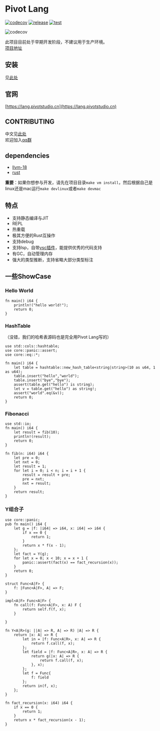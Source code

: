 # Pivot Lang

[![codecov](https://codecov.io/gh/Pivot-Studio/pivot-lang/branch/master/graph/badge.svg?token=CA17PWK0EG)](https://codecov.io/gh/Pivot-Studio/pivot-lang)
[![release](https://github.com/Pivot-Studio/pivot-lang/actions/workflows/release.yml/badge.svg)](https://github.com/Pivot-Studio/pivot-lang/actions/workflows/release.yml)
[![test](https://github.com/Pivot-Studio/pivot-lang/actions/workflows/test.yml/badge.svg)](https://github.com/Pivot-Studio/pivot-lang/actions/workflows/test.yml)

![codecov](https://codecov.io/gh/Pivot-Studio/pivot-lang/branch/master/graphs/sunburst.svg?token=CA17PWK0EG)

此项目目前处于早期开发阶段，不建议用于生产环境。  
[项目地址](https://github.com/Pivot-Studio/pivot-lang)  

## 安装

见[此处](https://lang.pivotstudio.cn/docs/tutorial/installation.html)

## 官网

[https://lang.pivotstudio.cn](https://lang.pivotstudio.cn)

## CONTRIBUTING

中文见[此处](./CONTRIBUTING-CN.md)  
欢迎加入[qq群](http://qm.qq.com/cgi-bin/qm/qr?_wv=1027&k=vjKI1nbRHAIz1UbmDOjttLurEw93mLhA&authKey=U6cUmnIxiptTskr9trZZ9vc2p291uWht8TlzPSOEPXliihLC9vAYMaRwDI0%2FolR8&noverify=0&group_code=688301255)

## dependencies

- [llvm-18](https://github.com/llvm/llvm-project/releases/tag/llvmorg-18.1.2)
- [rust](https://www.rust-lang.org/)

**重要**：如果你想参与开发，请先在项目目录`make vm install`，然后根据自己是linux还是mac运行`make devlinux`或者`make devmac`

## 特点

- 支持静态编译与JIT
- REPL
- 热重载
- 极其方便的Rust互操作
- 支持debug
- 支持lsp，自带[vsc插件](https://github.com/Pivot-Studio/pivot-lang-support)，能提供优秀的代码支持
- 有GC，自动管理内存
- 强大的类型推断，支持省略大部分类型标注

## 一些ShowCase

### Hello World

```pivot
fn main() i64 {
    println!("hello world!");
    return 0;
}
```

### HashTable

（没错，我们的哈希表源码也是完全用Pivot Lang写的）

```pivot
use std::cols::hashtable;
use core::panic::assert;
use core::eq::*;

fn main() i64 {
    let table = hashtable::new_hash_table<string|string>(10 as u64, 1 as u64);
    table.insert("hello","world");
    table.insert("bye","bye");
    assert(table.get("hello") is string);
    let v = table.get("hello") as string!;
    assert("world".eq(&v));
    return 0;
}

```

### Fibonacci

```pivot
use std::io;
fn main() i64 {
    let result = fib(10);
    println!(result);
    return 0;
}

fn fib(n: i64) i64 {
    let pre = 0;
    let nxt = 0;
    let result = 1;
    for let i = 0; i < n; i = i + 1 {
        result = result + pre;
        pre = nxt;
        nxt = result;
    }
    return result;
}

```

### Y组合子

```pivot
use core::panic;
pub fn main() i64 {
    let g = |f: |i64| => i64, x: i64| => i64 {
        if x == 0 {
            return 1;
        }
        return x * f(x - 1);
    };
    let fact = Y(g);
    for let x = 0; x < 10; x = x + 1 {
        panic::assert(fact(x) == fact_recursion(x));
    }
    return 0;
}

struct Func<A|F> {
    f: |Func<A|F>, A| => F;
}

impl<A|F> Func<A|F> {
    fn call(f: Func<A|F>, x: A) F {
        return self.f(f, x);
    }

}

fn Y<A|R>(g: ||A| => R, A| => R) |A| => R {
    return |x: A| => R {
        let in = |f: Func<A|R>, x: A| => R {
            return f.call(f, x);
        };
        let field = |f: Func<A|R>, x: A| => R {
            return g(|x: A| => R {
                return f.call(f, x);
            }, x);
        };
        let f = Func{
            f: field
        };
        return in(f, x);
    };
}

fn fact_recursion(x: i64) i64 {
    if x == 0 {
        return 1;
    }
    return x * fact_recursion(x - 1);
}



```
